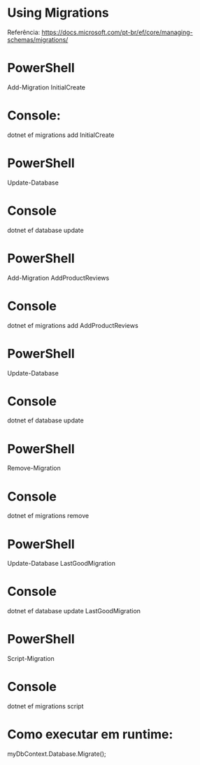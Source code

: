 # Using Migrations
Referência: https://docs.microsoft.com/pt-br/ef/core/managing-schemas/migrations/

# PowerShell
Add-Migration InitialCreate

# Console:
dotnet ef migrations add InitialCreate



# PowerShell
Update-Database

# Console
dotnet ef database update



# PowerShell
Add-Migration AddProductReviews

# Console
dotnet ef migrations add AddProductReviews



# PowerShell
Update-Database

# Console
dotnet ef database update



# PowerShell
Remove-Migration

# Console
dotnet ef migrations remove



# PowerShell
Update-Database LastGoodMigration

# Console
dotnet ef database update LastGoodMigration



# PowerShell
Script-Migration

# Console
dotnet ef migrations script



# Como executar em runtime:
myDbContext.Database.Migrate();
